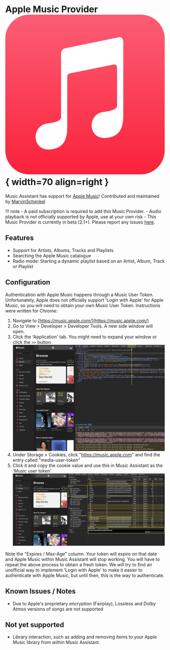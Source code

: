 # Apple Music Provider ![Preview image](../assets/icons/apple-music.svg){ width=70 align=right }

Music Assistant has support for [Apple Music](https://music.apple.com/)! Contributed and maintained by [MarvinSchenkel](https://github.com/MarvinSchenkel)

!!! note
    - A paid subscription is required to add this Music Provider. 
    - Audio playback is not officially supported by Apple, use at your own risk
    - This Music Provider is currently in beta (2.1+). Please report any issues [here](https://github.com/music-assistant/hass-music-assistant/issues).

## Features
- Support for Artists, Albums, Tracks and Playlists
- Searching the Apple Music catalogue
- Radio mode: Starting a dynamic playlist based on an Artist, Album, Track or Playlist

## Configuration
Authentication with Apple Music happens through a Music User Token. Unfortunately, Apple does not officially support 'Login with Apple' for Apple Music, so you will need to obtain your own Music User Token. Instructions were written for Chrome:

1. Navigate to [https://music.apple.com/](https://music.apple.com/)
2. Go to View > Developer > Developer Tools. A new side window will open.
3. Click the 'Application' tab. You might need to expand your window or click the `>>` button
  ![Preview image](../assets/screenshots/apple-music-auth-1.jpg)
4. Under Storage > Cookies, click "https://music.apple.com" and find the entry called "media-user-token"
5. Click it and copy the cookie value and use this in Music Assistant as the 'Music user token'
  ![Preview image](../assets/screenshots/apple-music-auth-2.jpg)

Note the "Expires / Max-Age" column. Your token will expire on that date and Apple Music within Music Assistant will stop working. You will have to repeat the above process to obtain a fresh token. We will try to find an unofficial way to implement 'Login with  Apple' to make it easier to authenticate with Apple Music, but until then, this is the way to authenticate.

## Known Issues / Notes
- Due to Apple's proprietary encryption (Fairplay), Lossless and Dolby Atmos versions of songs are not supported

## Not yet supported
- Library interaction, such as adding and removing items to your Apple Music library from within Music Assistant.
